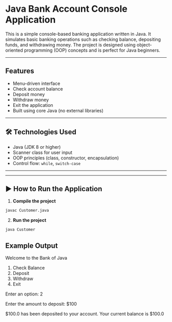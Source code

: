 # Java Bank Account Console Application

This is a simple console-based banking application written in Java. It simulates basic banking operations such as checking balance, depositing funds, and withdrawing money. The project is designed using object-oriented programming (OOP) concepts and is perfect for Java beginners.

---

## Features

- Menu-driven interface
- Check account balance
- Deposit money
- Withdraw money
- Exit the application
- Built using core Java (no external libraries)

---

## 🛠 Technologies Used

- Java (JDK 8 or higher)
- Scanner class for user input
- OOP principles (class, constructor, encapsulation)
- Control flow: `while`, `switch-case`

---

---

## ▶ How to Run the Application

1. **Compile the project**
```bash
javac Customer.java
```
2. **Run the project**
```bash
java Customer
```
## Example Output
Welcome to the Bank of Java
1. Check Balance
2. Deposit
3. Withdraw
4. Exit
   
Enter an option: 2

Enter the amount to deposit: $100

$100.0 has been deposited to your account.
Your current balance is $100.0

